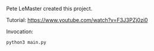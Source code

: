 
Pete LeMaster created this project.

Tutorial: https://www.youtube.com/watch?v=F3J3PZj0zi0

Invocation: 

`python3 main.py` 
